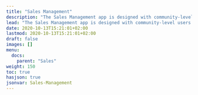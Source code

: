 ```yaml
---
title: "Sales Management"
description: "The Sales Management app is designed with community-level users in mind. This app gives a snapshot of what a community’s database, occupancy, and other metrics today, so staff knows where to focus."
lead: "The Sales Management app is designed with community-level users in mind. This app gives a snapshot of what a community’s database, occupancy, and other metrics today, so staff knows where to focus."
date: 2020-10-13T15:21:01+02:00
lastmod: 2020-10-13T15:21:01+02:00
draft: false
images: []
menu:
  docs:
    parent: "Sales"
weight: 150
toc: true
hasjson: true
jsonvar: Sales-Management
---
```

